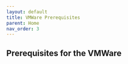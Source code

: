 ```yaml
---
layout: default
title: VMWare Prerequisites
parent: Home
nav_order: 3
---
```


## Prerequisites for the VMWare
